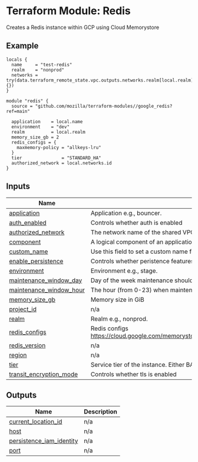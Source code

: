 <!-- BEGIN_TF_DOCS -->
# Terraform Module: Redis
Creates a Redis instance within GCP using Cloud Memorystore

## Example

```hcl
locals {
  name     = "test-redis"
  realm    = "nonprod"
  networks = try(data.terraform_remote_state.vpc.outputs.networks.realm[local.realm], {})
}

module "redis" {
  source = "github.com/mozilla/terraform-modules//google_redis?ref=main"

  application    = local.name
  environment    = "dev"
  realm          = local.realm
  memory_size_gb = 2
  redis_configs = {
    maxmemory-policy = "allkeys-lru"
  }
  tier               = "STANDARD_HA"
  authorized_network = local.networks.id
}
```

## Inputs

| Name | Description | Type | Default | Required |
|------|-------------|------|---------|:--------:|
| <a name="input_application"></a> [application](#input\_application) | Application e.g., bouncer. | `string` | n/a | yes |
| <a name="input_auth_enabled"></a> [auth\_enabled](#input\_auth\_enabled) | Controls whether auth is enabled | `bool` | `false` | no |
| <a name="input_authorized_network"></a> [authorized\_network](#input\_authorized\_network) | The network name of the shared VPC | `string` | n/a | yes |
| <a name="input_component"></a> [component](#input\_component) | A logical component of an application | `string` | `"cache"` | no |
| <a name="input_custom_name"></a> [custom\_name](#input\_custom\_name) | Use this field to set a custom name for the redis instance | `string` | `""` | no |
| <a name="input_enable_persistence"></a> [enable\_persistence](#input\_enable\_persistence) | Controls whether peristence features are enabled | `bool` | `false` | no |
| <a name="input_environment"></a> [environment](#input\_environment) | Environment e.g., stage. | `string` | n/a | yes |
| <a name="input_maintenance_window_day"></a> [maintenance\_window\_day](#input\_maintenance\_window\_day) | Day of the week maintenance should occur | `string` | `"TUESDAY"` | no |
| <a name="input_maintenance_window_hour"></a> [maintenance\_window\_hour](#input\_maintenance\_window\_hour) | The hour (from 0-23) when maintenance should start | `number` | `16` | no |
| <a name="input_memory_size_gb"></a> [memory\_size\_gb](#input\_memory\_size\_gb) | Memory size in GiB | `number` | `1` | no |
| <a name="input_project_id"></a> [project\_id](#input\_project\_id) | n/a | `string` | `null` | no |
| <a name="input_realm"></a> [realm](#input\_realm) | Realm e.g., nonprod. | `string` | n/a | yes |
| <a name="input_redis_configs"></a> [redis\_configs](#input\_redis\_configs) | Redis configs https://cloud.google.com/memorystore/docs/redis/reference/rest/v1/projects.locations.instances#Instance.FIELDS.redis_configs | `map(string)` | n/a | yes |
| <a name="input_redis_version"></a> [redis\_version](#input\_redis\_version) | n/a | `string` | `"REDIS_6_X"` | no |
| <a name="input_region"></a> [region](#input\_region) | n/a | `string` | `null` | no |
| <a name="input_tier"></a> [tier](#input\_tier) | Service tier of the instance. Either BASIC or STANDARD\_HA | `string` | n/a | yes |
| <a name="input_transit_encryption_mode"></a> [transit\_encryption\_mode](#input\_transit\_encryption\_mode) | Controls whether tls is enabled | `string` | `"DISABLED"` | no |

## Outputs

| Name | Description |
|------|-------------|
| <a name="output_current_location_id"></a> [current\_location\_id](#output\_current\_location\_id) | n/a |
| <a name="output_host"></a> [host](#output\_host) | n/a |
| <a name="output_persistence_iam_identity"></a> [persistence\_iam\_identity](#output\_persistence\_iam\_identity) | n/a |
| <a name="output_port"></a> [port](#output\_port) | n/a |
<!-- END_TF_DOCS -->
